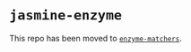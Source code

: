 # `jasmine-enzyme`

This repo has been moved to [`enzyme-matchers`](https://github.com/blainekasten/enzyme-matchers).
